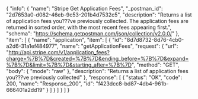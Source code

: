 {
  "info": {
    "name": "Stripe Get Application Fees",
    "_postman_id": "2d7653a0-d082-46eb-9c53-201b4d7532c5",
    "description": "Returns a list of application fees you???ve previously collected. The application fees are returned in sorted order, with the most recent fees appearing first.",
    "schema": "https://schema.getpostman.com/json/collection/v2.0.0/"
  },
  "item": [
    {
      "name": "application",
      "item": [
        {
          "id": "8d7d8732-8d76-4cb0-a2d6-31a1ef484977",
          "name": "getApplicationFees",
          "request": {
            "url": "http://api.stripe.com/v1/application_fees?charge=%7B%7D&created=%7B%7D&ending_before=%7B%7D&expand=%7B%7D&limit=%7B%7D&starting_after=%7B%7D",
            "method": "GET",
            "body": {
              "mode": "raw"
            },
            "description": "Returns a list of application fees you???ve previously collected"
          },
          "response": [
            {
              "status": "OK",
              "code": 200,
              "name": "Response_200",
              "id": "f423dcc8-bd87-4db4-961b-666401a2dd19"
            }
          ]
        }
      ]
    }
  ]
}